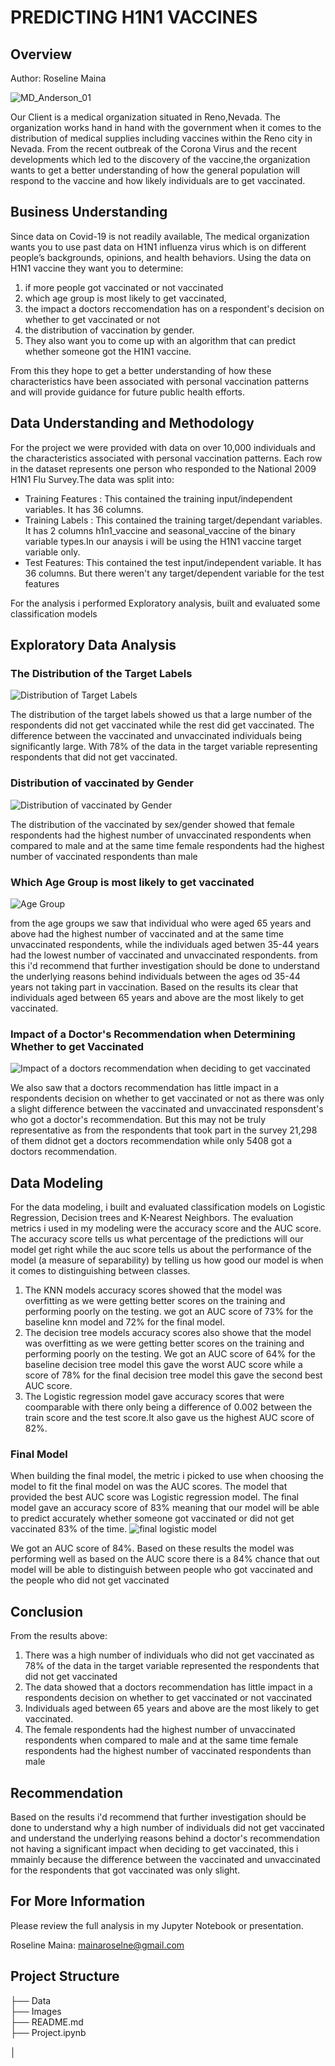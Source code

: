 # PREDICTING H1N1 VACCINES
## Overview
Author: Roseline Maina

![MD_Anderson_01](https://user-images.githubusercontent.com/100761559/182134640-d1480c05-f10c-4f0e-ae16-a7843a13960b.jpg)

Our Client is a medical organization situated in Reno,Nevada. The organization works hand in hand with the government when it comes to the distribution of medical supplies including vaccines within the Reno city in Nevada. From the recent outbreak of the Corona Virus and the recent developments which led to the discovery of the vaccine,the organization wants to get a better understanding of how the general population will respond to the vaccine and how likely individuals are to get vaccinated.

## Business Understanding
Since data on Covid-19 is not readily available, The medical organization wants you to use past data on H1N1 influenza virus which is on different people’s backgrounds, opinions, and health behaviors. Using the data on H1N1 vaccine they want you to determine: 

1. if more people got vaccinated or not vaccinated
2. which age group is most likely to get vaccinated, 
3. the impact a doctors reccomendation has on a respondent's decision on whether to get vaccinated or not 
4. the distribution of vaccination by gender. 
5. They also want you to come up with an algorithm that can predict whether someone got the H1N1 vaccine. 

From this they hope to get a better understanding of how these characteristics have been associated with personal vaccination patterns and will provide guidance for future public health efforts.

## Data Understanding and Methodology
For the project we were provided with data on over 10,000 individuals  and the characteristics associated with personal vaccination patterns.
Each row in the dataset represents one person who responded to the National 2009 H1N1 Flu Survey.The data was split into:
- Training Features : This contained the training input/independent variables. It has 36 columns.
- Training Labels : This contained the training target/dependant variables. It has 2 columns h1n1_vaccine and seasonal_vaccine of the binary variable types.In our anaysis i will be using the H1N1 vaccine target variable only.
- Test Features: This contained the test input/independent variable. It has 36 columns. But there weren't any target/dependent variable for the test features

For the analysis i performed Exploratory analysis, built and evaluated some classification models

## Exploratory Data Analysis
### The Distribution of the Target Labels
![Distribution of Target Labels](https://user-images.githubusercontent.com/100761559/182145071-99891081-f317-401a-b857-74888b3af0cb.png)

The distribution of the target labels showed us that a large number of the respondents did not get vaccinated while the rest did get vaccinated. The difference between the vaccinated and unvaccinated individuals being significantly large. With 78% of the data in the target variable representing respondents that did not get vaccinated.

### Distribution of vaccinated by Gender
![Distribution of vaccinated by Gender](https://user-images.githubusercontent.com/100761559/182145087-b754af37-f9bf-4b1f-b1f7-6b6bb7fdb90e.png)

The distribution of the vaccinated by sex/gender showed that female respondents had the highest number of unvaccinated respondents when compared to male and at the same time female respondents had the highest number of vaccinated respondents than male

### Which Age Group is most likely to get vaccinated
![Age Group](https://user-images.githubusercontent.com/100761559/182145111-8e7351d5-2932-461e-a03f-5fcd61800b47.png)

from the age groups we saw that individual who were aged 65 years and above had the highest number of vaccinated and at the same time unvaccinated respondents, while the individuals aged betwen 35-44 years had the lowest number of vaccinated and unvaccinated respondents. from this i'd recommend that further investigation should be done to understand the underlying reasons behind individuals between the ages od 35-44 years not taking part in vaccination. Based on the results its clear that individuals aged between 65 years and above are the most likely to get vaccinated.

### Impact of a Doctor's Recommendation when Determining Whether to get Vaccinated
![Impact of a doctors recommendation when deciding to get vaccinated](https://user-images.githubusercontent.com/100761559/182145155-4e4a1434-688f-4670-8111-c3e88a27a63d.png)

We also saw that a doctors recommendation has little impact in a respondents decision on whether to get vaccinated or not as there was only a slight difference between the vaccinated and unvaccinated responsdent's who got a doctor's recommendation. But this may not be truly representative as from the respondents that took part in the survey 21,298 of them didnot get a doctors recommendation while only 5408 got a doctors recommendation.

## Data Modeling
For the data modeling, i built and evaluated classification models on Logistic Regression, Decision trees and K-Nearest Neighbors.
The evaluation metrics i used in my modeling were the accuracy score and the AUC score. The accuracy score tells us what percentage of the predictions will our model get right while the auc score tells us about the performance of the model (a measure of separability) by telling us how good our model is when it comes to distinguishing between classes.
1. The KNN models accuracy scores showed that the model was overfitting as we were getting better scores on the training and performing poorly on the testing. we got an AUC score of 73% for the baseline knn model and 72% for the final model.
2. The decision tree models accuracy scores also showe that the model was overfitting as we were getting better scores on the training and performing poorly on the testing. We got an AUC score of 64% for the baseline decision tree model this gave the worst AUC score while a score of 78% for the final decision tree model this gave the second best AUC score.
3. The Logistic regression model gave accuracy scores that were coomparable with there only being a difference of 0.002 between the train score and the test score.It also gave us the highest AUC score of 82%.

### Final Model
When building the final model, the metric i picked to use when choosing the model to fit the final model on was the AUC scores. The model that provided the best AUC score was Logistic regression model. 
The final model gave an accuracy score of 83% meaning that our model will be able to predict accurately whether someone got vaccinated or did not get vaccinated 83% of the time.
![final logistic model](https://user-images.githubusercontent.com/100761559/182155162-0cfd2692-e760-4f56-b6bc-389acb9a7802.png)

We got an AUC score of 84%. Based on these results the model was performing well as based on the AUC score there is a 84% chance that out model will be able to distinguish between people who got vaccinated and the people who did not get vaccinated
 
 ## Conclusion
 From the results above:
 1. There was a high number of individuals who did not get vaccinated as 78% of the data in the target variable represented the respondents that did not get vaccinated
 2. The data showed that a doctors recommendation has little impact in a respondents decision on whether to get vaccinated or not vaccinated
 3. Individuals aged between 65 years and above are the most likely to get vaccinated.
 4. The female respondents had the highest number of unvaccinated respondents when compared to male and at the same time female respondents had the highest number of vaccinated respondents than male

## Recommendation
Based on the results i'd recommend that further investigation should be done to understand why a high number of individuals did not get vaccinated and understand the underlying reasons behind a doctor's recommendation not having a significant impact when deciding to get vaccinated, this i mmainly because the difference between the vaccinated and unvaccinated for the respondents that got vaccinated was only slight.

## For More Information
Please review the full analysis in my Jupyter Notebook or presentation.

Roseline Maina: mainaroselne@gmail.com


## Project Structure

├── Data                          
├── Images  
├── README.md         
├── Project.ipynb

│               
